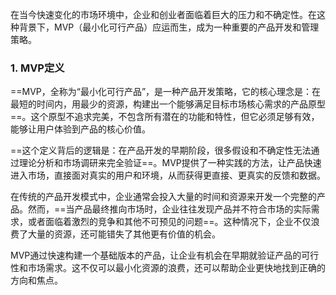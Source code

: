 在当今快速变化的市场环境中，企业和创业者面临着巨大的压力和不确定性。在这种背景下，MVP（最小化可行产品）应运而生，成为一种重要的产品开发和管理策略。

### 1. MVP定义

==MVP，全称为“最小化可行产品”，是一种产品开发策略，它的核心理念是：在最短的时间内，用最少的资源，构建出一个能够满足目标市场核心需求的产品原型==。这个原型不追求完美，不包含所有潜在的功能和特性，但它必须足够有效，能够让用户体验到产品的核心价值。

==这个定义背后的逻辑是：在产品开发的早期阶段，很多假设和不确定性无法通过理论分析和市场调研来完全验证==。MVP提供了一种实践的方法，让产品快速进入市场，直接面对真实的用户和环境，从而获得更直接、更真实的反馈和数据。

在传统的产品开发模式中，企业通常会投入大量的时间和资源来开发一个完整的产品。然而，==当产品最终推向市场时，企业往往发现产品并不符合市场的实际需求，或者面临着激烈的竞争和其他不可预见的问题==。这种情况下，企业不仅浪费了大量的资源，还可能错失了其他更有价值的机会。

MVP通过快速构建一个基础版本的产品，让企业有机会在早期就验证产品的可行性和市场需求。这不仅可以最小化资源的浪费，还可以帮助企业更快地找到正确的方向和焦点。